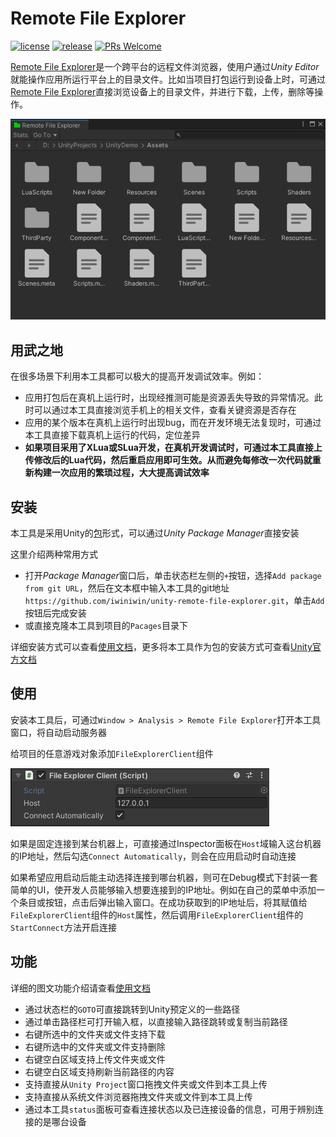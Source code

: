 # Remote File Explorer

[![license](http://img.shields.io/badge/license-MIT-blue.svg)](https://github.com/iwiniwin/unity-remote-file-explorer/blob/main/LICENSE.md)
[![release](https://img.shields.io/badge/release-v0.0.1-blue.svg)](https://github.com/iwiniwin/unity-remote-file-explorer/releases)
[![PRs Welcome](https://img.shields.io/badge/PRs-welcome-blue.svg)](https://github.com/iwiniwin/unity-remote-file-explorer/pulls)

[Remote File Explorer](https://github.com/iwiniwin/unity-remote-file-explorer)是一个跨平台的远程文件浏览器，使用户通过*Unity Editor*就能操作应用所运行平台上的目录文件。比如当项目打包运行到设备上时，可通过[Remote File Explorer](https://github.com/iwiniwin/unity-remote-file-explorer)直接浏览设备上的目录文件，并进行下载，上传，删除等操作。

![](Documentation~/Images/main_ui.png)

## 用武之地
在很多场景下利用本工具都可以极大的提高开发调试效率。例如：
* 应用打包后在真机上运行时，出现经推测可能是资源丢失导致的异常情况。此时可以通过本工具直接浏览手机上的相关文件，查看关键资源是否存在
* 应用的某个版本在真机上运行时出现bug，而在开发环境无法复现时，可通过本工具直接下载真机上运行的代码，定位差异
* **如果项目采用了XLua或SLua开发，在真机开发调试时，可通过本工具直接上传修改后的Lua代码，然后重启应用即可生效。从而避免每修改一次代码就重新构建一次应用的繁琐过程，大大提高调试效率**


## 安装
本工具是采用Unity的[包](https://docs.unity3d.com/cn/2019.4/Manual/PackagesList.html)形式，可以通过*Unity Package Manager*直接安装

这里介绍两种常用方式
* 打开*Package Manager*窗口后，单击状态栏左侧的`+`按钮，选择`Add package from git URL`，然后在文本框中输入本工具的git地址`https://github.com/iwiniwin/unity-remote-file-explorer.git`，单击`Add`按钮后完成安装
* 或直接克隆本工具到项目的`Pacages`目录下

详细安装方式可以查看[使用文档](Documentation~/RemoteFileExplorer.md)，更多将本工具作为包的安装方式可查看[Unity官方文档](https://docs.unity3d.com/cn/2019.4/Manual/upm-ui-actions.html)

## 使用
安装本工具后，可通过`Window > Analysis > Remote File Explorer`打开本工具窗口，将自动启动服务器

给项目的任意游戏对象添加`FileExplorerClient`组件

![](Documentation~/Images/file_explorer_client.png)

如果是固定连接到某台机器上，可直接通过Inspector面板在`Host`域输入这台机器的IP地址，然后勾选`Connect Automatically`，则会在应用启动时自动连接

如果希望应用启动后能主动选择连接到哪台机器，则可在Debug模式下封装一套简单的UI，使开发人员能够输入想要连接到的IP地址。例如在自己的菜单中添加一个条目或按钮，点击后弹出输入窗口。在成功获取到的IP地址后，将其赋值给`FileExplorerClient`组件的`Host`属性，然后调用`FileExplorerClient`组件的`StartConnect`方法开启连接

## 功能
详细的图文功能介绍请查看[使用文档](Documentation~/RemoteFileExplorer.md)
* 通过状态栏的`GOTO`可直接跳转到Unity预定义的一些路径
* 通过单击路径栏可打开输入框，以直接输入路径跳转或复制当前路径
* 右键所选中的文件夹或文件支持下载
* 右键所选中的文件夹或文件支持删除
* 右键空白区域支持上传文件夹或文件
* 右键空白区域支持刷新当前路径的内容
* 支持直接从`Unity Project`窗口拖拽文件夹或文件到本工具上传
* 支持直接从系统文件浏览器拖拽文件夹或文件到本工具上传
* 通过本工具`status`面板可查看连接状态以及已连接设备的信息，可用于辨别连接的是哪台设备

